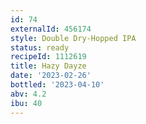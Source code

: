 ```yaml
---
id: 74
externalId: 456174
style: Double Dry-Hopped IPA
status: ready
recipeId: 1112619
title: Hazy Dayze
date: '2023-02-26'
bottled: '2023-04-10'
abv: 4.2
ibu: 40
---
```

